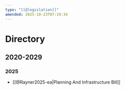 ```yaml
---
type: "[[@legislation]]"
amended: 2025-10-23T07:19:34
---
```


# Directory
## 2020-2029
### 2025
- [[@Rayner2025-ea|Planning And Infrastructure Bill]]
